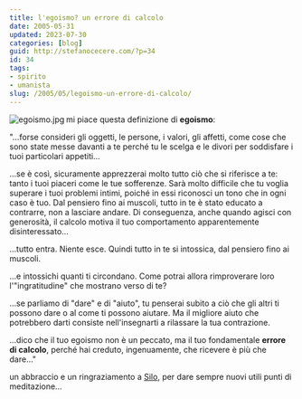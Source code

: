 ```yaml
---
title: l'egoismo? un errore di calcolo
date: 2005-05-31
updated: 2023-07-30
categories: [blog]
guid: http://stefanocecere.com/?p=34
id: 34
tags:
- spirito
- umanista
slug: /2005/05/legoismo-un-errore-di-calcolo/
---
```


[<img alt="egoismo.jpg" src="http://stefanocecere.com/wp-content/uploads/sites/3/2008/04/egoismo.thumbnail.jpg" align="left" />](http://stefanocecere.com/wp-content/uploads/sites/3/2008/04/egoismo.jpg "egoismo.jpg")mi piace questa definizione di **egoismo**:

"…forse consideri gli oggetti, le persone, i valori, gli affetti, come cose che sono state messe davanti a te perché tu le scelga e le divori per soddisfare i tuoi particolari appetiti…

…se è così, sicuramente apprezzerai molto tutto ciò che si riferisce a te: tanto i tuoi piaceri come le tue sofferenze. Sarà molto difficile che tu voglia superare i tuoi problemi intimi, poiché in essi riconosci un tono che in ogni caso è tuo. Dal pensiero fino ai muscoli, tutto in te è stato educato a contrarre, non a lasciare andare. Di conseguenza, anche quando agisci con generosità, il calcolo motiva il tuo comportamento apparentemente disinteressato…

…tutto entra. Niente esce. Quindi tutto in te si intossica, dal pensiero fino ai muscoli.

…e intossichi quanti ti circondano. Come potrai allora rimproverare loro l'"ingratitudine" che mostrano verso di te?

…se parliamo di "dare" e di "aiuto", tu penserai subito a ciò che gli altri ti possono dare o al come ti possono aiutare. Ma il migliore aiuto che potrebbero darti consiste nell'insegnarti a rilassare la tua contrazione.

…dico che il tuo egoismo non è un peccato, ma il tuo fondamentale <span style="font-weight: bold">errore di calcolo</span>, perché hai creduto, ingenuamente, che ricevere è più che dare…"

un abbraccio e un ringraziamento a [Silo](http://www.silo.net), per dare sempre nuovi utili punti di meditazione…